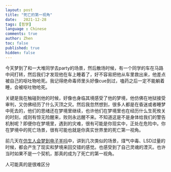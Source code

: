 ```yaml
---
layout: post
title: "死亡的第一视角"
date:   2021-12-28
tags: [哲学]
language : Chinese
comments: true
author: Zhen
toc: false
published: true
hidden: false
---
```

今天梦到了和一大堆同学去party的场景，然后散场时候，有一个同学的车在马路中间打转，然后我们才发现他在车上睡着了，好不容易把他从车里救出来，他差点被自己的呕吐物呛死。我记得绝命毒师里头好像cue到过，嗑药之后一定不能躺着睡，会被呕吐物呛死。

关键是我在触碰到他的时候，好像也身临其境感受了他的梦境，他仿佛在地狱接受审判，又仿佛经历了什么灭顶之灾。然后我忽然想到，很多人都是在昏迷或者睡梦中死去的，他们的思绪还在梦境里继续，也许他们在梦境里也在经历什么生死攸关的时刻，成则有惊无险醒来，败则永远醒不来。不知道这是不是身体给我们的警告机制呢？即便你在梦境里，遇到的灾难，很有可能是你现实中，正处在危险中。你在梦境中的死亡场景，很有可能也就是你真实世界里的死亡第一视角。

前几天在[仿生人会梦到电子羊吗](/仿生人会梦到电子羊吗)中，讲到几次类似的场景，煤气中毒、LSD过量的时候，都会产生了现实和梦境来回交错的感觉。也感受到了自己灵魂的湮灭。也许当时如果不是一个契机，那真的成为了死亡的第一视角。

人可能真的是很难区分
<!--stackedit_data:
eyJoaXN0b3J5IjpbMjEzNjkwNTI2MywtNzE0MjU4MjQ5XX0=
-->
